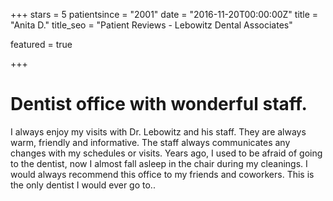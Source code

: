 +++
stars = 5
patientsince = "2001"
date = "2016-11-20T00:00:00Z"
title = "Anita D."
title_seo = "Patient Reviews - Lebowitz Dental Associates"

featured = true

+++

# Dentist office with wonderful staff. 

I always enjoy my visits with Dr. Lebowitz and his staff. They are always warm, friendly and informative. The staff always communicates any changes with my schedules or visits. Years ago, I used to be afraid of going to the dentist, now I almost fall asleep in the chair during my cleanings. I would always recommend this office to my friends and coworkers. This is the only dentist I would ever go to..